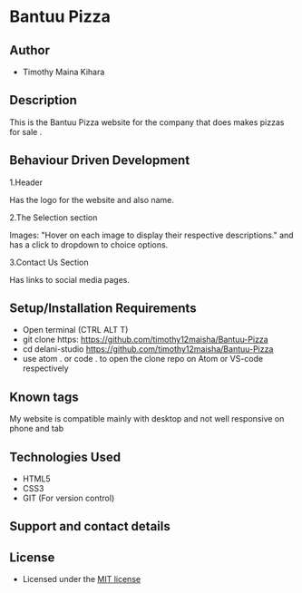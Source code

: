 # Bantuu Pizza

## Author

- Timothy Maina Kihara

## Description

This is the Bantuu Pizza website for the company that does makes pizzas for sale .

## Behaviour Driven Development
1.Header

Has the logo for the website and also name.

2.The Selection section

Images: "Hover on each image to display their respective descriptions." and has a click to dropdown to choice options.

3.Contact Us Section

Has links to social media pages.

## Setup/Installation Requirements

- Open terminal (CTRL ALT T)
- git clone https: https://github.com/timothy12maisha/Bantuu-Pizza
- cd delani-studio https://github.com/timothy12maisha/Bantuu-Pizza
- use atom . or code . to open the clone repo on Atom or VS-code respectively

## Known tags

My website is compatible mainly with desktop and not well responsive on phone and tab

## Technologies Used

- HTML5 
- CSS3
- GIT (For version control)

## Support and contact details

## License

- Licensed under the [MIT license](LICENSE)
